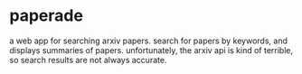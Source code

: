 # paperade
a web app for searching arxiv papers. search for papers by keywords, and displays summaries of papers. unfortunately, the arxiv api is kind of terrible, so search results are not always accurate.
